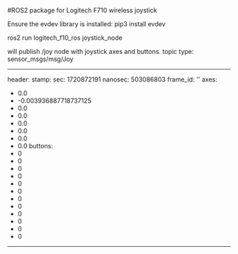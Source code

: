 #ROS2 package for Logitech F710 wireless joystick

Ensure the evdev library is installed:
  pip3 install evdev

ros2 run logitech_f10_ros joystick_node

will publish /joy node with joystick axes and buttons.
topic type: sensor_msgs/msg/Joy

---
header:
  stamp:
    sec: 1720872191
    nanosec: 503086803
  frame_id: ''
axes:
- 0.0
- -0.003936887718737125
- 0.0
- 0.0
- 0.0
- 0.0
- 0.0
- 0.0
buttons:
- 0
- 0
- 0
- 0
- 0
- 0
- 0
- 0
- 0
- 0
- 0
- 0
---

